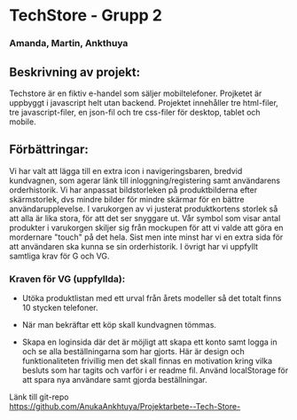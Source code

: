 # TechStore - Grupp 2
### Amanda, Martin, Ankthuya

## Beskrivning av projekt: 
Techstore är en fiktiv e-handel som säljer mobiltelefoner. Projketet är uppbyggt i javascript helt utan backend. Projektet innehåller tre html-filer, tre javascript-filer, en json-fil och tre css-filer för desktop, tablet och mobile.  


## Förbättringar:
Vi har valt att lägga till en extra icon i navigeringsbaren, bredvid kundvagnen, som agerar länk till inloggning/registering samt användarens orderhistorik. Vi har anpassat bildstorleken på produktbilderna efter skärmstorlek, dvs mindre bilder för mindre skärmar för en bättre användarupplevelse. I varukorgen av vi justerat produktkortens storlek så att alla är lika stora, för att det ser snyggare ut. Vår symbol som visar antal produkter i varukorgen skiljer sig från mockupen för att vi valde att göra en mordernare "touch" på det hela. Sist men inte minst har vi en extra sida för att användaren ska kunna se sin orderhistorik. I övrigt har vi uppfyllt samtliga krav för G och VG. 

### Kraven för VG (uppfyllda): 
- Utöka produktlistan med ett urval från årets modeller så det totalt finns 10 stycken telefoner. 

- När man bekräftar ett köp skall kundvagnen tömmas.

- Skapa en loginsida där det är möjligt att skapa ett konto samt logga in och se alla beställningarna som har gjorts. Här är design och funktionaliteten frivillig men det skall finnas en motivation kring vilka besluts som har tagits och varför i er readme fil. Använd localStorage för att spara nya användare samt gjorda beställningar.

Länk till git-repo <br>
https://github.com/AnukaAnkhtuya/Projektarbete--Tech-Store-

 
